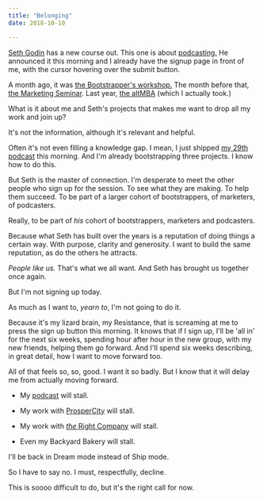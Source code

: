 ```yaml
---
title: "Belonging"
date: 2018-10-10

---
```



[Seth Godin](https:/sethgodin.com) has a new course out. This one is about [podcasting.](https://ticketbud.com/events/be3192fc-a2da-11e8-a062-c3808af35729) He announced it this morning and I already have the signup page in front of me, with the cursor hovering over the submit button.

A month ago, it was [the Bootstrapper's workshop.](https://thebootstrappersworkshop.com/) The month before that, [the Marketing Seminar](https://themarketingseminar.com/). Last year, [the altMBA](https://altmba.com/) (which I actually took.)

What is it about me and Seth's projects that makes me want to drop all my work and join up?

It's not the information, although it's relevant and helpful.

Often it's not even filling a knowledge gap. I mean, I just shipped [my 29th podcast](http://riseuppod.com/rise-up-29-ontario-trip-report-arlo-brandl) this morning. And I'm already bootstrapping three projects. I know how to do this.

But Seth is the master of connection. I'm desperate to meet the other people who sign up for the session. To see what they are making. To help them succeed. To be part of a larger cohort of bootstrappers, of marketers, of podcasters.

Really, to be part of _his_ cohort of bootstrappers, marketers and podcasters.

Because what Seth has built over the years is a reputation of doing things a certain way. With purpose, clarity and generosity. I want to build the same reputation, as do the others he attracts.

_People like us._ That's what we all want. And Seth has brought us together once again.

But I'm not signing up today.

As much as I want to, _yearn to_, I'm not going to do it.

Because it's my lizard brain, my Resistance, that is screaming at me to press the sign up button this morning. It knows that if I sign up, I'll be 'all in' for the next six weeks, spending hour after hour in the new group, with my new friends, helping them go forward. And I'll spend six weeks describing, in great detail, how I want to move forward too.

All of that feels so, so, good. I want it so badly. But I know that it will delay me from actually moving forward.

- My [podcast](http://riseuppod.com) will stall.
    
- My work with [ProsperCity](https://prospercity.org) will stall.
    
- My work with [_the_ Right Company](https://therightcompany.co) will stall.
    
- Even my Backyard Bakery will stall.
    

I'll be back in Dream mode instead of Ship mode.

So I have to say no. I must, respectfully, decline.

This is soooo difficult to do, but it's the right call for now.
